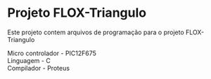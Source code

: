 # Projeto FLOX-Triangulo

Este projeto contem arquivos de programação para o projeto FLOX-Triangulo <br />

Micro controlador - PIC12F675 <br />
Linguagem - C <br />
Compilador - Proteus <br />
